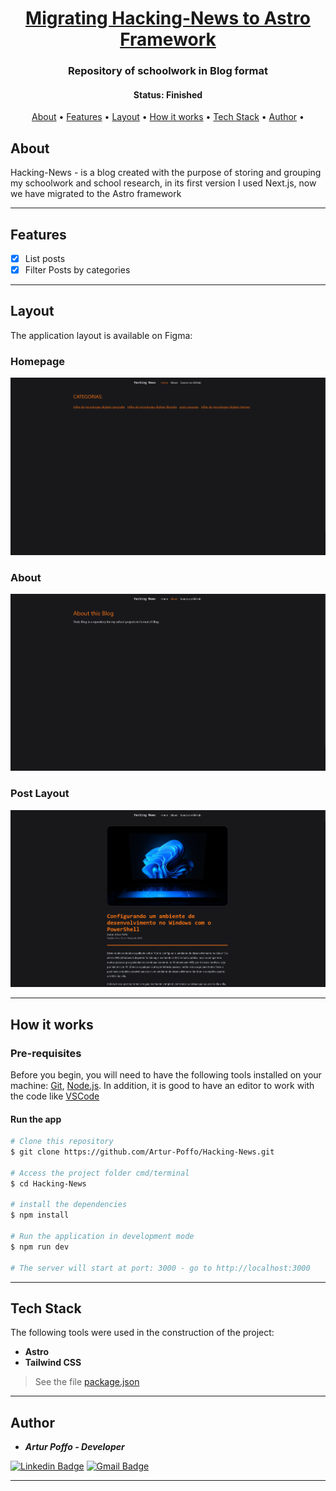 <h1 align="center">
  <a href="#">Migrating Hacking-News to Astro Framework</a>
</h1>

<h3 align="center">
  Repository of schoolwork in Blog format
</h3>

<h4 align="center"> 
	 Status: Finished
</h4>

<p align="center">
 <a href="#about">About</a> •
 <a href="#features">Features</a> •
 <a href="#layout">Layout</a> • 
 <a href="#how-it-works">How it works</a> • 
 <a href="#tech-stack">Tech Stack</a> • 
 <a href="#author">Author</a> • 
</p>


## About

Hacking-News - is a blog created with the purpose of storing and grouping my schoolwork and school research, in its first version I used Next.js, now we have migrated to the Astro framework

---

## Features

- [x] List posts
- [x] Filter Posts by categories

---

## Layout

The application layout is available on Figma:

### Homepage
<img src="https://github.com/Artur-Poffo/Hacking-News/blob/main/public/README/Home.png?raw=true" alt="Print of Homepage" />

### About
<img src="https://github.com/Artur-Poffo/Hacking-News/blob/main/public/README/About.png?raw=true" alt="Print of About Page" />

### Post Layout
<img src="https://github.com/Artur-Poffo/Hacking-News/blob/main/public/README/Post.png?raw=true" alt="Print of Post Page" />

---

## How it works

### Pre-requisites

Before you begin, you will need to have the following tools installed on your machine:
[Git](https://git-scm.com), [Node.js](https://nodejs.org/en/).
In addition, it is good to have an editor to work with the code like [VSCode](https://code.visualstudio.com/)

#### Run the app

```bash
# Clone this repository
$ git clone https://github.com/Artur-Poffo/Hacking-News.git

# Access the project folder cmd/terminal
$ cd Hacking-News

# install the dependencies
$ npm install

# Run the application in development mode
$ npm run dev

# The server will start at port: 3000 - go to http://localhost:3000
```

---

## Tech Stack

The following tools were used in the construction of the project:

- **Astro**
- **Tailwind CSS**

> See the file  [package.json](https://github.com/Artur-Poffo/Hacking-News/blob/main/package.json)

---

## Author

- _**Artur Poffo - Developer**_

[![Linkedin Badge](https://img.shields.io/badge/-Artur-blue?style=flat-square&logo=Linkedin&logoColor=white&link=https://www.linkedin.com/in/arturpoffo/)](https://www.linkedin.com/in/arturpoffo/)
[![Gmail Badge](https://img.shields.io/badge/-arturpoffop@gmail.com-c14438?style=flat-square&logo=Gmail&logoColor=white&link=mailto:tgmarinho@gmail.com)](mailto:arturpoffop@gmail.com)

---
